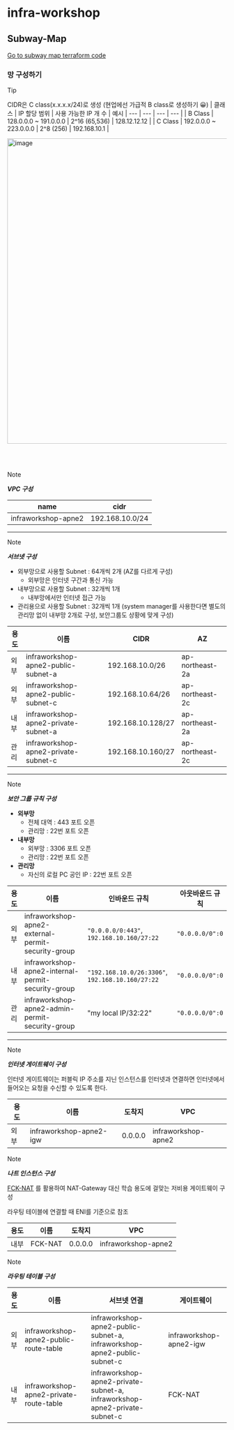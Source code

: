 # infra-workshop

## Subway-Map

[Go to subway map terraform code](https://github.com/LeeJuHwan/infra-workshop/tree/subwaymap)

### 망 구성하기

> [!TIP]
> CIDR은 C class(x.x.x.x/24)로 생성 (현업에선 가급적 B class로 생성하기 😀)
> | 클래스 | IP 할당 범위 | 사용 가능한 IP 개 수 | 예시
> | --- | --- | --- | --- | 
> | B Class | 128.0.0.0 ~ 191.0.0.0 | 2^16 (65,536) | 128.12.12.12 |
> | C Class | 192.0.0.0 ~ 223.0.0.0 | 2^8 (256) | 192.168.10.1 |

<img width="700" alt="image" src="https://github.com/user-attachments/assets/a0c9f993-d893-4fa9-9067-30783e1a7bb7" />


<br></br>

> [!NOTE]
> ***VPC 구성***

| name | cidr |
| --- | --- |
| infraworkshop-apne2 | 192.168.10.0/24 |

---

> [!NOTE]
> ***서브넷 구성***
> - 외부망으로 사용할 Subnet : 64개씩 2개 (AZ를 다르게 구성)
>   - 외부망은 인터넷 구간과 통신 가능
> - 내부망으로 사용할 Subnet : 32개씩 1개
>   - 내부망에서만 인터넷 접근 가능
> - 관리용으로 사용할 Subnet : 32개씩 1개 (system manager를 사용한다면 별도의 관리망 없이 내부망 2개로 구성, 보안그룹도 상황에 맞게 구성)

| 용도 | 이름 | CIDR | AZ |
| --- | --- | --- | --- | 
| 외부 | infraworkshop-apne2-public-subnet-a | 192.168.10.0/26 | ap-northeast-2a |
| 외부 | infraworkshop-apne2-public-subnet-c | 192.168.10.64/26 | ap-northeast-2c |
| 내부 | infraworkshop-apne2-private-subnet-a | 192.168.10.128/27 | ap-northeast-2a |
| 관리 | infraworkshop-apne2-private-subnet-c | 192.168.10.160/27 | ap-northeast-2c |

---

> [!NOTE]
> ***보안 그룹 규칙 구성***
> - **외부망**
>   - 전체 대역 : 443 포트 오픈
>   - 관리망 : 22번 포트 오픈
> - **내부망**
>   - 외부망 : 3306 포트 오픈
>   - 관리망 : 22번 포트 오픈
> - **관리망**
>   - 자신의 로컬 PC 공인 IP : 22번 포트 오픈

| 용도 | 이름 | 인바운드 규칙 | 아웃바운드 규칙 |
| --- | --- | --- | --- | 
| 외부 | infraworkshop-apne2-external-permit-security-group | `"0.0.0.0/0:443"`, `192.168.10.160/27:22` | `"0.0.0.0/0":0` |
| 내부 | infraworkshop-apne2-internal-permit-security-group | `"192.168.10.0/26:3306"`, `192.168.10.160/27:22` | `"0.0.0.0/0":0` |
| 관리 | infraworkshop-apne2-admin-permit-security-group | "my local IP/32:22" | `"0.0.0.0/0":0` |

---


> [!NOTE]
> ***인터넷 게이트웨이 구성***
> 
> 인터넷 게이트웨이는 퍼블릭 IP 주소를 지닌 인스턴스를 인터넷과 연결하면 인터넷에서 들어오는 요청을 수신할 수 있도록 한다.

| 용도 | 이름 | 도착지 | VPC |
| --- | --- | --- | --- | 
| 외부 | infraworkshop-apne2-igw | 0.0.0.0 | infraworkshop-apne2 |


> [!NOTE]
> ***나트 인스턴스 구성***
> 
> [FCK-NAT](https://fck-nat.dev/stable/) 를 활용하여 NAT-Gateway 대신 학습 용도에 걸맞는 저비용 게이트웨이 구성
> 
> 라우팅 테이블에 연결할 때 ENI를 기준으로 참조

| 용도 | 이름 | 도착지 | VPC |
| --- | --- | --- | --- | 
| 내부 | FCK-NAT | 0.0.0.0 | infraworkshop-apne2 |

> [!NOTE]
> ***라우팅 테이블 구성***

| 용도 | 이름 | 서브넷 연결 | 게이트웨이 |
| --- | --- | --- | --- |
| 외부 | infraworkshop-apne2-public-route-table | infraworkshop-apne2-public-subnet-a, infraworkshop-apne2-public-subnet-c | infraworkshop-apne2-igw |
| 내부 | infraworkshop-apne2-private-route-table | infraworkshop-apne2-private-subnet-a, infraworkshop-apne2-private-subnet-c | FCK-NAT |



